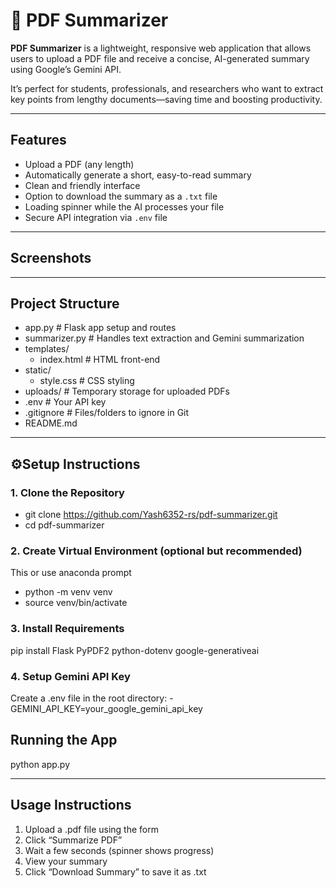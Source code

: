 # 📄 PDF Summarizer

**PDF Summarizer** is a lightweight, responsive web application that allows users to upload a PDF file and receive a concise, AI-generated summary using Google’s Gemini API.

It’s perfect for students, professionals, and researchers who want to extract key points from lengthy documents—saving time and boosting productivity.

---

## Features

- Upload a PDF (any length)  
- Automatically generate a short, easy-to-read summary  
- Clean and friendly interface  
- Option to download the summary as a `.txt` file  
- Loading spinner while the AI processes your file  
- Secure API integration via `.env` file

---

## Screenshots


---

## Project Structure

- app.py # Flask app setup and routes
- summarizer.py # Handles text extraction and Gemini summarization
- templates/
  - index.html # HTML front-end
- static/
  - style.css # CSS styling
- uploads/ # Temporary storage for uploaded PDFs
- .env # Your API key
- .gitignore # Files/folders to ignore in Git
- README.md

---

## ⚙Setup Instructions

### 1. Clone the Repository

- git clone https://github.com/Yash6352-rs/pdf-summarizer.git
- cd pdf-summarizer

### 2. Create Virtual Environment (optional but recommended)

This or use anaconda prompt
- python -m venv venv
- source venv/bin/activate

### 3. Install Requirements

pip install Flask PyPDF2 python-dotenv google-generativeai

### 4. Setup Gemini API Key

Create a .env file in the root directory:
-GEMINI_API_KEY=your_google_gemini_api_key

## Running the App

python app.py

---

## Usage Instructions

1. Upload a .pdf file using the form
2. Click “Summarize PDF”
3. Wait a few seconds (spinner shows progress)
4. View your summary
5. Click “Download Summary” to save it as .txt
